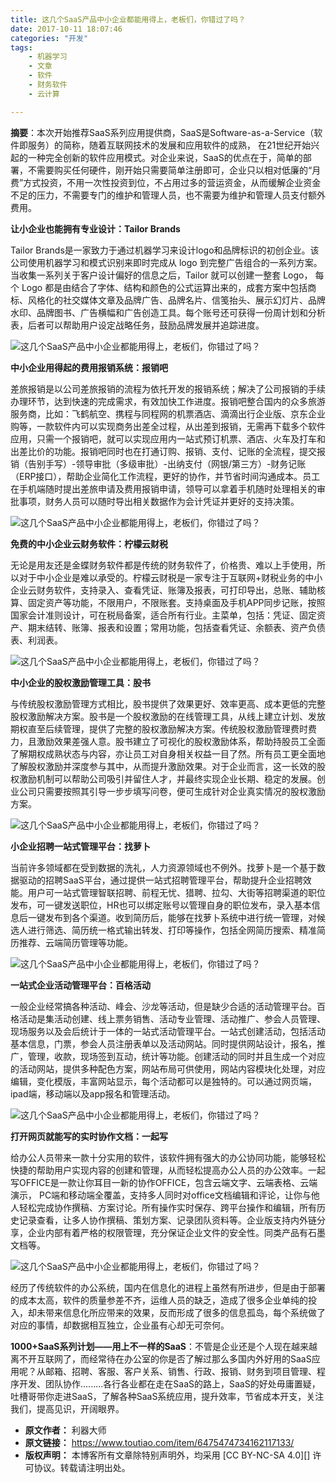```yaml
---
title: 这几个SaaS产品中小企业都能用得上，老板们，你错过了吗？
date: 2017-10-11 18:07:46
categories: "开发"
tags:
	- 机器学习
	- 文章
	- 软件
	- 财务软件
	- 云计算

---
```


**摘要**：本次开始推荐SaaS系列应用提供商，SaaS是Software-as-a-Service（软件即服务）的简称，随着互联网技术的发展和应用软件的成熟， 在21世纪开始兴起的一种完全创新的软件应用模式。对企业来说，SaaS的优点在于，简单的部署，不需要购买任何硬件，刚开始只需要简单注册即可，企业只以相对低廉的“月费”方式投资，不用一次性投资到位，不占用过多的营运资金，从而缓解企业资金不足的压力，不需要专门的维护和管理人员，也不需要为维护和管理人员支付额外费用。

**让小企业也能拥有专业设计：Tailor Brands**

Tailor Brands是一家致力于通过机器学习来设计logo和品牌标识的初创企业。该公司使用机器学习和模式识别来即时完成从 logo 到完整广告组合的一系列方案。当收集一系列关于客户设计偏好的信息之后，Tailor 就可以创建一整套 Logo， 每个 Logo 都是由结合了字体、结构和颜色的公式运算出来的，成套方案中包括商标、风格化的社交媒体文章及品牌广告、品牌名片、信笺抬头、展示幻灯片、品牌水印、品牌图书、广告横幅和广告创造工具。每个账号还可获得一份周计划和分析表，后者可以帮助用户设定战略任务，鼓励品牌发展并追踪进度。

![这几个SaaS产品中小企业都能用得上，老板们，你错过了吗？][SaaS]

**中小企业用得起的费用报销系统：报销吧**

差旅报销是以公司差旅报销的流程为依托开发的报销系统；解决了公司报销的手续办理环节，达到快速的完成需求，有效加快工作进度。报销吧整合国内的众多旅游服务商，比如：飞鹤航空、携程与同程网的机票酒店、滴滴出行企业版、京东企业购等，一款软件内可以实现商务出差全过程，从出差到报销，无需再下载多个软件应用，只需一个报销吧，就可以实现应用内一站式预订机票、酒店、火车及打车和出差比价的功能。报销吧同时也在打通订购、报销、支付、记账的全流程，提交报销（告别手写）-领导审批（多级审批）-出纳支付（网银/第三方）-财务记账（ERP接口），帮助企业简化工作流程，更好的协作，并节省时间沟通成本。员工在手机端随时提出差旅申请及费用报销申请，领导可以拿着手机随时处理相关的审批事项，财务人员可以随时导出相关数据作为会计凭证并更好的支持决策。

![这几个SaaS产品中小企业都能用得上，老板们，你错过了吗？][SaaS 1]

**免费的中小企业云财务软件：柠檬云财税**

无论是用友还是金蝶财务软件都是传统的财务软件了，价格贵、难以上手使用，所以对于中小企业是难以承受的。柠檬云财税是一家专注于互联网+财税业务的中小企业云财务软件，支持录入、查看凭证、账簿及报表，可打印导出，总账、辅助核算、固定资产等功能，不限用户，不限账套。支持桌面及手机APP同步记账，按照国家会计准则设计，可在税局备案，适合所有行业。主菜单，包括：凭证、固定资产、期末结转、账簿、报表和设置；常用功能，包括查看凭证、余额表、资产负债表、利润表。

![这几个SaaS产品中小企业都能用得上，老板们，你错过了吗？][SaaS 2]

**中小企业的股权激励管理工具：股书**

与传统股权激励管理方式相比，股书提供了效果更好、效率更高、成本更低的完整股权激励解决方案。股书是一个股权激励的在线管理工具，从线上建立计划、发放期权直至后续管理，提供了完整的股权激励解决方案。传统股权激励管理费时费力，且激励效果差强人意。股书建立了可视化的股权激励体系，帮助持股员工全面了解期权成熟状态与内容，亦让员工对自身相关权益一目了然。所有员工更全面地了解股权激励并深度参与其中，从而提升激励效果。对于企业而言，这一长效的股权激励机制可以帮助公司吸引并留住人才，并最终实现企业长期、稳定的发展。创业公司只需要按照其引导一步步填写问卷，便可生成针对企业真实情况的股权激励方案。

![这几个SaaS产品中小企业都能用得上，老板们，你错过了吗？][SaaS 3]

**小企业招聘一站式管理平台：找萝卜**

当前许多领域都在受到数据的洗礼，人力资源领域也不例外。找萝卜是一个基于数据驱动的招聘SaaS平台，通过提供一站式招聘管理平台，帮助提升企业招聘效能。用户可一站式管理智联招聘、前程无忧、猎聘、拉勾、大街等招聘渠道的职位发布，可一键发送职位，HR也可以绑定账号以管理自身的职位发布，录入基本信息后一键发布到各个渠道。收到简历后，能够在找萝卜系统中进行统一管理，对候选人进行筛选、简历统一格式输出转发、打印等操作，包括全网简历搜索、精准简历推荐、云端简历管理等功能。

![这几个SaaS产品中小企业都能用得上，老板们，你错过了吗？][SaaS 4]

**一站式企业活动管理平台：百格活动**

一般企业经常搞各种活动、峰会、沙龙等活动，但是缺少合适的活动管理平台。百格活动是集活动创建、线上票务销售、活动专业管理、活动推广、参会人员管理、现场服务以及会后统计于一体的一站式活动管理平台。一站式创建活动，包括活动基本信息，门票，参会人员注册表单以及活动网站。同时提供网站设计，报名，推广，管理，收款，现场签到互动，统计等功能。创建活动的同时并且生成一个对应的活动网站，提供多种配色方案，网站布局可供使用，网站内容模块化处理，对应编辑，变化模版，丰富网站显示，每个活动都可以是独特的。可以通过网页端，ipad端，移动端以及app报名和管理活动。

![这几个SaaS产品中小企业都能用得上，老板们，你错过了吗？][SaaS 5]

**打开网页就能写的实时协作文档：一起写**

给办公人员带来一款十分实用的软件，该软件拥有强大的办公协同功能，能够轻松快捷的帮助用户实现内容的创建和管理，从而轻松提高办公人员的办公效率。一起写OFFICE是一款让你耳目一新的协作OFFICE，包含云端文字、云端表格、云端演示， PC端和移动端全覆盖，支持多人同时对office文档编辑和评论，让你与他人轻松完成协作撰稿、方案讨论。所有操作实时保存、跨平台操作和编辑，所有历史记录查看，让多人协作撰稿、策划方案、记录团队资料等。企业版支持内外链分享，企业内部有着严格的权限管理，充分保证企业文件的安全性。同类产品有石墨文档等。

![这几个SaaS产品中小企业都能用得上，老板们，你错过了吗？][SaaS 6]

经历了传统软件的办公系统，国内在信息化的进程上虽然有所进步，但是由于部署的成本太高，软件的质量参差不齐，运维人员的缺乏，造成了很多企业单纯的投入，却未带来信息化所应带来的效果，反而形成了很多的信息孤岛，每个系统做了对应的事情，却数据相互独立，企业虽有心却无可奈何。

**1000+SaaS系列计划——用上不一样的SaaS**：不管是企业还是个人现在越来越离不开互联网了，而经常待在办公室的你是否了解过那么多国内外好用的SaaS应用呢？从邮箱、招聘、客服、客户关系、销售、行政、报销、财务到项目管理、程序开发、团队协作.........各行各业都在走在SaaS的路上，SaaS的好处毋庸置疑，吐槽哥带你走进SaaS，了解各种SaaS系统应用，提升效率，节省成本开支，关注我们，提高见识，开阔眼界。


[SaaS]: /pro/os/crawler/V3UA-BMJJ-AIFZ.jpg
[SaaS 1]: /pro/os/crawler/IMVY-IVJU-AUBJ.jpg
[SaaS 2]: /pro/os/crawler/IIAI-BABY-MYQE.jpg
[SaaS 3]: /pro/os/crawler/MF2Y-VN6B-MEMM.jpg
[SaaS 4]: /pro/os/crawler/ENYB-YQEF-NQYI.jpg
[SaaS 5]: /pro/os/crawler/RVIN-F3JJ-YQEZ.jpg
[SaaS 6]: /pro/os/crawler/J7VV-AUQB-URBF.jpg
 *  **原文作者：** 利器大师
 *  **原文链接：** https://www.toutiao.com/item/6475474734162117133/
 *  **版权声明：** 本博客所有文章除特别声明外，均采用 [CC BY-NC-SA 4.0][] 许可协议。转载请注明出处。